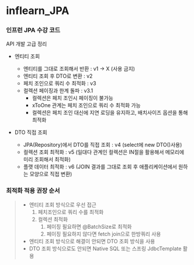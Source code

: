 ﻿# inflearn_JPA

### 인프런 JPA 수강 코드

API 개발 고급 정리

* 엔티티 조회
  * 엔티티를 그대로 조회해서 반환 : v1 → X (사용 금지)
  * 엔티티 조회 후 DTO로 변환 : v2
  * 페치 조인으로 쿼리 수 최적화 : v3
  * 컬렉션 페이징과 한계 돌파 : v3.1
    * 컬렉션은 페치 조인시 페이징이 불가능
    * xToOne 관계는 페치 조인으로 쿼리 수 최적화 가능
    * 컬렉션은 페치 조인 대신에 지연 로딩을 유지하고, 배치사이즈 옵션을 통해 최적화

* DTO 직접 조회
  * JPA(Repository)에서 DTO를 직접 조회 : v4 (select에 new DTO()사용)
  * 컬렉션 조회 최적화 : v5 (일대다 관계인 컬렉션은 IN절을 활용해서 메모리에 미리 조회해서 최적화)
  * 플랫 데이터 최적화 : v6 (JOIN 결과를 그대로 조회 후 애플리케이션에서 원하는 모양으로 직접 변환)


###  최적화 적용 권장 순서
> * 엔티티 조회 방식으로 우선 접근
>   1. 페치조인으로 쿼리 수를 최적화
>   2. 컬렉션 최적화
>      1. 페이징 필요하면 @BatchSize로 최적화
>      2. 페이징 필요하지 않다면 fetch join으로 한방쿼리 사용
> * 엔티티 조회 방식으로 해결이 안되면 DTO 조회 방식을 사용
> * DTO 조회 방식으로도 안되면 Native SQL 또는 스프링 JdbcTemplate 활용
